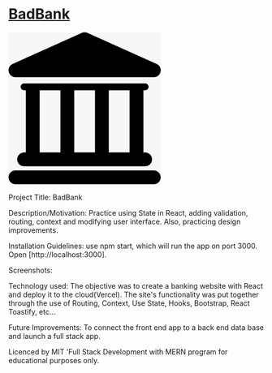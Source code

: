 # [BadBank](https://danilocanuto.github.io/BadBank/)
<file src="index.html"/>
<img src= "src/assets/images/bank.jpeg" width='300'/>


Project Title: BadBank

Description/Motivation:  Practice using State in React, adding validation, routing, context and modifying user interface. Also, practicing design improvements. 

Installation Guidelines: use npm start, which will run the app on port 3000.
Open [http://localhost:3000].

Screenshots: 



Technology used: The objective was to create a banking website with React and deploy it to the cloud(Vercel). The site's functionality was put together through the use of Routing, Context, Use State, Hooks, Bootstrap, React Toastify, etc...  

Future Improvements: To connect the front end app to a back end data base and launch a full stack app.

Licenced by MIT 'Full Stack Development with MERN program for educational purposes only.
